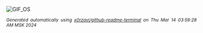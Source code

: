 <div align="justify">
<picture>
    <source media="(prefers-color-scheme: dark)" srcset="https://i.ibb.co/jT0qvtp/output-gif.gif">
    <source media="(prefers-color-scheme: light)" srcset="https://i.ibb.co/jT0qvtp/output-gif.gif">
    <img alt="GIF_OS" src="https://i.ibb.co/jT0qvtp/output-gif.gif">
</picture>

<sub><i>Generated automatically using [x0rzavi/github-readme-terminal](https://github.com/x0rzavi/github-readme-terminal) on Thu Mar 14 03:59:28 AM MSK 2024</i></sub>

</div>

<!-- Image deletion URL: https://ibb.co/376VyKJ/edaa1d5b7664960d035ce2aede2919c3 -->